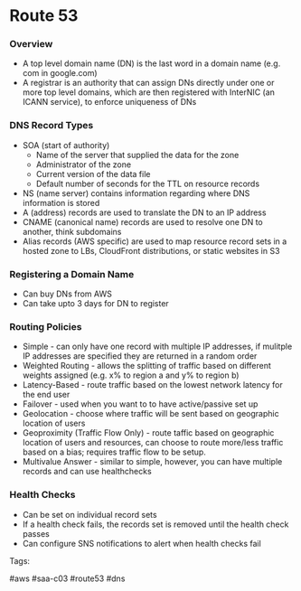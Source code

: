 # Route 53

### Overview

* A top level domain name (DN) is the last word in a domain name (e.g.
  com in google.com)
* A registrar is an authority that can assign DNs directly under one or
  more top level domains, which are then registered with InterNIC (an
  ICANN service), to enforce uniqueness of DNs

### DNS Record Types

* SOA (start of authority)
  * Name of the server that supplied the data for the zone
  * Administrator of the zone
  * Current version of the data file
  * Default number of seconds for the TTL on resource records
* NS (name server) contains information regarding where DNS information
  is stored
* A (address) records are used to translate the DN to an IP
  address
* CNAME (canonical name) records are used to resolve one DN to another,
  think subdomains
* Alias records (AWS specific) are used to map resource record sets in
  a hosted zone to LBs, CloudFront distributions, or static websites
  in S3

### Registering a Domain Name

* Can buy DNs from AWS
* Can take upto 3 days for DN to register

### Routing Policies

* Simple - can only have one record with multiple IP addresses, if
  mulitple IP addresses are specified they are returned in a random
  order
* Weighted Routing - allows the splitting of traffic based on different
  weights assigned (e.g. x% to region a and y% to region b)
* Latency-Based - route traffic based on the lowest network latency for
  the end user
* Failover - used when you want to to have active/passive set up
* Geolocation - choose where traffic will be sent based on geographic
  location of users
* Geoproximity (Traffic Flow Only) - route taffic based on geographic
  location of users and resources, can choose to route more/less traffic
  based on a bias; requires traffic flow to be setup.
* Multivalue Answer - similar to simple, however, you can have multiple
  records and can use healthchecks

### Health Checks

* Can be set on individual record sets
* If a health check fails, the records set is removed until the health
  check passes
* Can configure SNS notifications to alert when health checks fail

Tags:

  #aws #saa-c03 #route53 #dns
